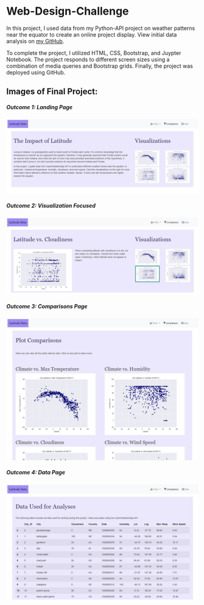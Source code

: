 # Web-Design-Challenge

In this project, I used data from my Python-API project on weather patterns near the equator to create an online project display. View initial data analysis on [my GitHub](https://github.com/MaxBrowning/python-api-challenge "Python API Challenge").

To complete the project, I utilized HTML, CSS, Bootstrap, and Juypter Notebook. The project responds to different screen sizes using a combination of media queries and Bootstrap grids. Finally, the project was deployed using GitHub.

## Images of Final Project:
##### Outcome 1: Landing Page
![](https://github.com/MaxBrowning/Web-Design-Challenge/blob/main/Images/output1_homepage.JPG)

##### Outcome 2: Visualization Focused
![](https://github.com/MaxBrowning/Web-Design-Challenge/blob/main/Images/output2_visualization_focus.JPG)

##### Outcome 3: Comparisons Page
![](https://github.com/MaxBrowning/Web-Design-Challenge/blob/main/Images/output3_comparisons.JPG)

##### Outcome 4: Data Page
![](https://github.com/MaxBrowning/Web-Design-Challenge/blob/main/Images/output4_data.JPG)
